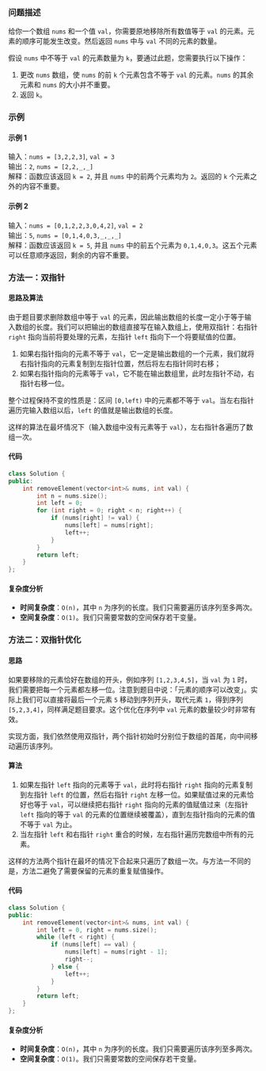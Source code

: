 ### 问题描述

给你一个数组 `nums` 和一个值 `val`，你需要原地移除所有数值等于 `val` 的元素。元素的顺序可能发生改变。然后返回 `nums` 中与 `val` 不同的元素的数量。

假设 `nums` 中不等于 `val` 的元素数量为 `k`，要通过此题，您需要执行以下操作：

1. 更改 `nums` 数组，使 `nums` 的前 `k` 个元素包含不等于 `val` 的元素。`nums` 的其余元素和 `nums` 的大小并不重要。
2. 返回 `k`。

### 示例

#### 示例 1

输入：`nums = [3,2,2,3]`, `val = 3`  
输出：`2`, `nums = [2,2,_,_]`  
解释：函数应该返回 `k = 2`, 并且 `nums` 中的前两个元素均为 `2`。返回的 `k` 个元素之外的内容不重要。

#### 示例 2

输入：`nums = [0,1,2,2,3,0,4,2]`, `val = 2`  
输出：`5`, `nums = [0,1,4,0,3,_,_,_]`  
解释：函数应该返回 `k = 5`, 并且 `nums` 中的前五个元素为 `0,1,4,0,3`。这五个元素可以任意顺序返回，剩余的内容不重要。

### 方法一：双指针

#### 思路及算法

由于题目要求删除数组中等于 `val` 的元素，因此输出数组的长度一定小于等于输入数组的长度。我们可以把输出的数组直接写在输入数组上，使用双指针：右指针 `right` 指向当前将要处理的元素，左指针 `left` 指向下一个将要赋值的位置。

1. 如果右指针指向的元素不等于 `val`，它一定是输出数组的一个元素，我们就将右指针指向的元素复制到左指针位置，然后将左右指针同时右移；
2. 如果右指针指向的元素等于 `val`，它不能在输出数组里，此时左指针不动，右指针右移一位。

整个过程保持不变的性质是：区间 `[0,left)` 中的元素都不等于 `val`。当左右指针遍历完输入数组以后，`left` 的值就是输出数组的长度。

这样的算法在最坏情况下（输入数组中没有元素等于 `val`），左右指针各遍历了数组一次。

#### 代码

```cpp
class Solution {
public:
    int removeElement(vector<int>& nums, int val) {
        int n = nums.size();
        int left = 0;
        for (int right = 0; right < n; right++) {
            if (nums[right] != val) {
                nums[left] = nums[right];
                left++;
            }
        }
        return left;
    }
};
```

#### 复杂度分析

- **时间复杂度**：`O(n)`，其中 `n` 为序列的长度。我们只需要遍历该序列至多两次。
- **空间复杂度**：`O(1)`。我们只需要常数的空间保存若干变量。

### 方法二：双指针优化

#### 思路

如果要移除的元素恰好在数组的开头，例如序列 `[1,2,3,4,5]`，当 `val` 为 `1` 时，我们需要把每一个元素都左移一位。注意到题目中说：「元素的顺序可以改变」。实际上我们可以直接将最后一个元素 `5` 移动到序列开头，取代元素 `1`，得到序列 `[5,2,3,4]`，同样满足题目要求。这个优化在序列中 `val` 元素的数量较少时非常有效。

实现方面，我们依然使用双指针，两个指针初始时分别位于数组的首尾，向中间移动遍历该序列。

#### 算法

1. 如果左指针 `left` 指向的元素等于 `val`，此时将右指针 `right` 指向的元素复制到左指针 `left` 的位置，然后右指针 `right` 左移一位。如果赋值过来的元素恰好也等于 `val`，可以继续把右指针 `right` 指向的元素的值赋值过来（左指针 `left` 指向的等于 `val` 的元素的位置继续被覆盖），直到左指针指向的元素的值不等于 `val` 为止。
2. 当左指针 `left` 和右指针 `right` 重合的时候，左右指针遍历完数组中所有的元素。

这样的方法两个指针在最坏的情况下合起来只遍历了数组一次。与方法一不同的是，方法二避免了需要保留的元素的重复赋值操作。

#### 代码

```cpp
class Solution {
public:
    int removeElement(vector<int>& nums, int val) {
        int left = 0, right = nums.size();
        while (left < right) {
            if (nums[left] == val) {
                nums[left] = nums[right - 1];
                right--;
            } else {
                left++;
            }
        }
        return left;
    }
};
```

#### 复杂度分析

- **时间复杂度**：`O(n)`，其中 `n` 为序列的长度。我们只需要遍历该序列至多两次。
- **空间复杂度**：`O(1)`。我们只需要常数的空间保存若干变量。